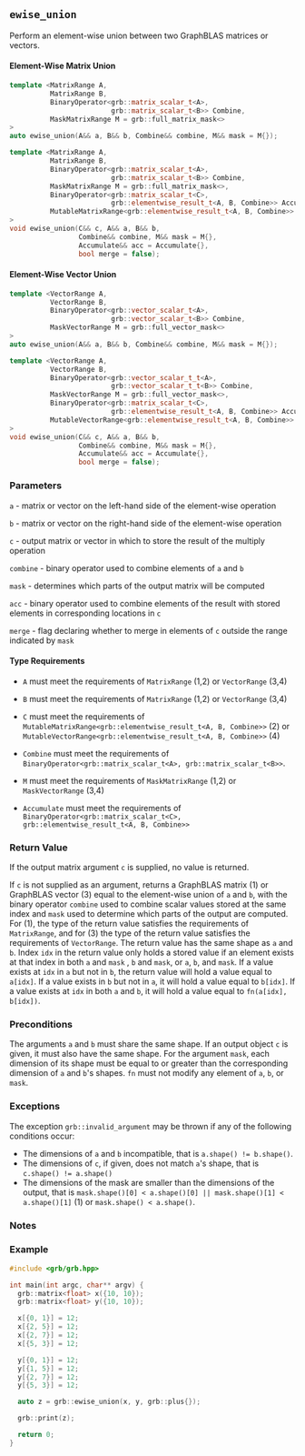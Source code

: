 ## `ewise_union`

Perform an element-wise union between two GraphBLAS matrices or vectors.

#### Element-Wise Matrix Union
```cpp
template <MatrixRange A,
          MatrixRange B,
          BinaryOperator<grb::matrix_scalar_t<A>,
                         grb::matrix_scalar_t<B>> Combine,
          MaskMatrixRange M = grb::full_matrix_mask<>
>
auto ewise_union(A&& a, B&& b, Combine&& combine, M&& mask = M{});           (1)

template <MatrixRange A,
          MatrixRange B,
          BinaryOperator<grb::matrix_scalar_t<A>,
                         grb::matrix_scalar_t<B>> Combine,
          MaskMatrixRange M = grb::full_matrix_mask<>,
          BinaryOperator<grb::matrix_scalar_t<C>,
                         grb::elementwise_result_t<A, B, Combine>> Accumulate = grb::take_right,
          MutableMatrixRange<grb::elementwise_result_t<A, B, Combine>> C
>
void ewise_union(C&& c, A&& a, B&& b,
                 Combine&& combine, M&& mask = M{},
                 Accumulate&& acc = Accumulate{},
                 bool merge = false);                                        (2)
```

#### Element-Wise Vector Union
```cpp
template <VectorRange A,
          VectorRange B,
          BinaryOperator<grb::vector_scalar_t<A>,
                         grb::vector_scalar_t<B>> Combine,
          MaskVectorRange M = grb::full_vector_mask<>
>
auto ewise_union(A&& a, B&& b, Combine&& combine, M&& mask = M{});           (3)

template <VectorRange A,
          VectorRange B,
          BinaryOperator<grb::vector_scalar_t_t<A>,
                         grb::vector_scalar_t_t<B>> Combine,
          MaskVectorRange M = grb::full_vector_mask<>,
          BinaryOperator<grb::matrix_scalar_t<C>,
                         grb::elementwise_result_t<A, B, Combine>> Accumulate = grb::take_right,
          MutableVectorRange<grb::elementwise_result_t<A, B, Combine>> C
>
void ewise_union(C&& c, A&& a, B&& b,
                 Combine&& combine, M&& mask = M{},
                 Accumulate&& acc = Accumulate{},
                 bool merge = false);                                        (4)
```

### Parameters

`a` - matrix or vector on the left-hand side of the element-wise operation

`b` - matrix or vector on the right-hand side of the element-wise operation

`c` - output matrix or vector in which to store the result of the multiply operation

`combine` - binary operator used to combine elements of `a` and `b`

`mask` - determines which parts of the output matrix will be computed

`acc` - binary operator used to combine elements of the result with stored elements in corresponding locations in `c`

`merge` - flag declaring whether to merge in elements of `c` outside the range indicated by `mask`

#### Type Requirements

- `A` must meet the requirements of `MatrixRange` (1,2) or `VectorRange` (3,4)

- `B` must meet the requirements of `MatrixRange` (1,2) or `VectorRange` (3,4)

- `C` must meet the requirements of `MutableMatrixRange<grb::elementwise_result_t<A, B, Combine>>` (2) or `MutableVectorRange<grb::elementwise_result_t<A, B, Combine>>` (4)

- `Combine` must meet the requirements of `BinaryOperator<grb::matrix_scalar_t<A>, grb::matrix_scalar_t<B>>`.

- `M` must meet the requirements of `MaskMatrixRange` (1,2) or `MaskVectorRange` (3,4)

- `Accumulate` must meet the requirements of `BinaryOperator<grb::matrix_scalar_t<C>, grb::elementwise_result_t<A, B, Combine>>`

### Return Value

If the output matrix argument `c` is supplied, no value is returned.

If `c` is not supplied as an argument, returns a GraphBLAS matrix (1) or GraphBLAS vector (3) equal to the element-wise union of `a` and `b`, with the binary operator `combine` used to combine scalar values stored at the same index and `mask` used to determine which parts of the output are computed.  For (1), the type of the return value satisfies the requirements of `MatrixRange`, and for (3) the type of the return value satisfies the requirements of `VectorRange`.  The return value has the same shape as `a` and `b`.  Index `idx` in the return value only holds a stored value if an element exists at that index in both `a` and `mask` , `b` and `mask`, or `a`, `b`, and `mask`.  If a value exists at `idx` in `a` but not in `b`, the return value will hold a value equal to `a[idx]`.  If a value exists in `b` but not in `a`, it will hold a value equal to `b[idx]`.  If a value exists at `idx` in both `a` and `b`, it will hold a value equal to `fn(a[idx], b[idx])`.

### Preconditions

The arguments `a` and `b` must share the same shape.  If an output object `c` is given, it must also have the same shape.  For the argument `mask`, each dimension of its shape must be equal to or greater than the corresponding dimension of `a` and `b`'s shapes.  `fn` must not modify any element of `a`, `b`, or `mask`.

### Exceptions

The exception `grb::invalid_argument` may be thrown if any of the following conditions occur:

- The dimensions of `a` and `b` incompatible, that is `a.shape() != b.shape()`.
- The dimensions of `c`, if given, does not match `a`'s shape, that is `c.shape() != a.shape()`
- The dimensions of the mask are smaller than the dimensions of the output, that is `mask.shape()[0] < a.shape()[0] || mask.shape()[1] < a.shape()[1]` (1) or `mask.shape() < a.shape()`.

### Notes

### Example

```cpp
#include <grb/grb.hpp>

int main(int argc, char** argv) {
  grb::matrix<float> x({10, 10});
  grb::matrix<float> y({10, 10});

  x[{0, 1}] = 12;
  x[{2, 5}] = 12;
  x[{2, 7}] = 12;
  x[{5, 3}] = 12;

  y[{0, 1}] = 12;
  y[{1, 5}] = 12;
  y[{2, 7}] = 12;
  y[{5, 3}] = 12;

  auto z = grb::ewise_union(x, y, grb::plus{});

  grb::print(z);

  return 0;
}
```
